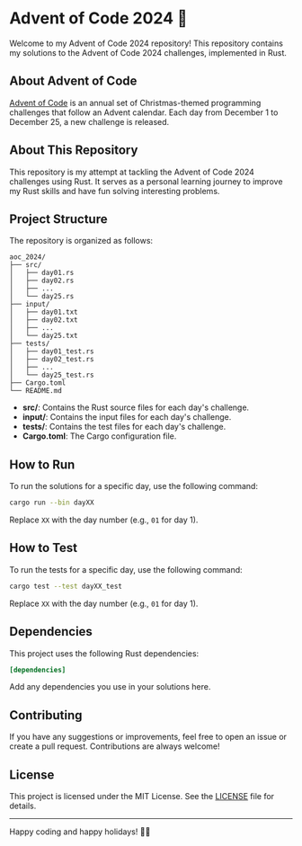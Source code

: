 # Advent of Code 2024 🎄

Welcome to my Advent of Code 2024 repository! This repository contains my solutions to the Advent of Code 2024 challenges, implemented in Rust.

## About Advent of Code

[Advent of Code](https://adventofcode.com/) is an annual set of Christmas-themed programming challenges that follow an Advent calendar. Each day from December 1 to December 25, a new challenge is released.

## About This Repository

This repository is my attempt at tackling the Advent of Code 2024 challenges using Rust. It serves as a personal learning journey to improve my Rust skills and have fun solving interesting problems.

## Project Structure

The repository is organized as follows:

```
aoc_2024/
├── src/
│   ├── day01.rs
│   ├── day02.rs
│   ├── ...
│   └── day25.rs
├── input/
│   ├── day01.txt
│   ├── day02.txt
│   ├── ...
│   └── day25.txt
├── tests/
│   ├── day01_test.rs
│   ├── day02_test.rs
│   ├── ...
│   └── day25_test.rs
├── Cargo.toml
└── README.md
```

- **src/**: Contains the Rust source files for each day's challenge.
- **input/**: Contains the input files for each day's challenge.
- **tests/**: Contains the test files for each day's challenge.
- **Cargo.toml**: The Cargo configuration file.

## How to Run

To run the solutions for a specific day, use the following command:

```bash
cargo run --bin dayXX
```

Replace `XX` with the day number (e.g., `01` for day 1).

## How to Test

To run the tests for a specific day, use the following command:

```bash
cargo test --test dayXX_test
```

Replace `XX` with the day number (e.g., `01` for day 1).

## Dependencies

This project uses the following Rust dependencies:

```toml
[dependencies]
```

Add any dependencies you use in your solutions here.

## Contributing

If you have any suggestions or improvements, feel free to open an issue or create a pull request. Contributions are always welcome!

## License

This project is licensed under the MIT License. See the [LICENSE](LICENSE) file for details.

---

Happy coding and happy holidays! 🎅🎄
